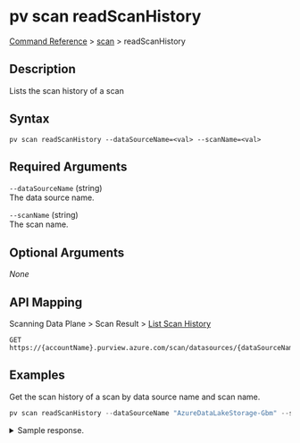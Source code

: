 # pv scan readScanHistory
[Command Reference](../../../README.md#command-reference) > [scan](./main.md) > readScanHistory

## Description
Lists the scan history of a scan

## Syntax
```
pv scan readScanHistory --dataSourceName=<val> --scanName=<val>
```

## Required Arguments
`--dataSourceName` (string)  
The data source name.

`--scanName` (string)  
The scan name.

## Optional Arguments
*None*

## API Mapping
Scanning Data Plane > Scan Result > [List Scan History](https://docs.microsoft.com/en-us/rest/api/purview/scanningdataplane/scan-result/list-scan-history)
```
GET https://{accountName}.purview.azure.com/scan/datasources/{dataSourceName}/scans/{scanName}/runs
```

## Examples
Get the scan history of a scan by data source name and scan name.
```powershell
pv scan readScanHistory --dataSourceName "AzureDataLakeStorage-Gbm" --scanName "Scan-Xei"
```
<details><summary>Sample response.</summary>
<p>

```json
{
    "count": 1,
    "value": [
        {
            "assetsClassified": 3,
            "assetsDiscovered": 8,
            "dataSourceType": "AdlsGen2",
            "diagnostics": {
                "exceptionCountMap": {},
                "notifications": []
            },
            "endTime": "2022-02-23T15:52:25.4059244Z",
            "error": null,
            "errorMessage": null,
            "id": "4ea34468-4242-4946-89b2-6bfedb237b10",
            "ingestionJobId": "4ea34468-4242-4946-89b2-6bfedb237b10",
            "parentId": null,
            "pipelineStartTime": "2022-02-23T15:46:30Z",
            "queuedTime": "2022-02-23T15:45:57.7955456Z",
            "resourceId": "/subscriptions/2c334b6c-e556-40ac-a4c0-c0d1d2e08ca0/resourceGroups/esg/providers/Microsoft.Storage/storageAccounts/esg26fa7f24adls",
            "runType": "Manual",
            "scanLevelType": "Full",
            "scanRulesetType": "System",
            "scanRulesetVersion": 5,
            "startTime": "2022-02-23T15:45:57.5629837Z",
            "status": "Succeeded",
            "webScanResults": null
        }
    ]
}
```
</p>
</details>